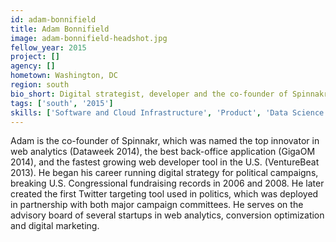 ```yaml
---
id: adam-bonnifield
title: Adam Bonnifield
image: adam-bonnifield-headshot.jpg
fellow_year: 2015
project: []
agency: []
hometown: Washington, DC
region: south
bio_short: Digital strategist, developer and the co-founder of Spinnakr, a platform for making big data accessible and actionable.
tags: ['south', '2015']
skills: ['Software and Cloud Infrastructure', 'Product', 'Data Science and Analytics']
---
```


Adam is the co-founder of Spinnakr, which was named the top innovator in web analytics (Dataweek 2014), the best back-office application (GigaOM 2014), and the fastest growing web developer tool in the U.S. (VentureBeat 2013). He began his career running digital strategy for political campaigns, breaking U.S. Congressional fundraising records in 2006 and 2008. He later created the first Twitter targeting tool used in politics, which was deployed in partnership with both major campaign committees. He serves on the advisory board of several startups in web analytics, conversion optimization and digital marketing.
